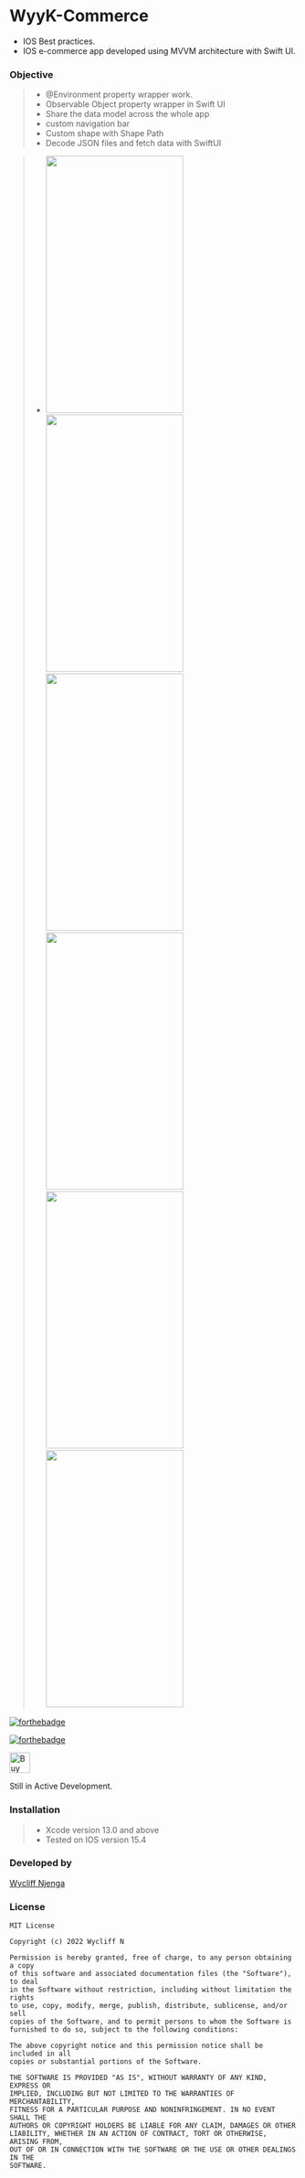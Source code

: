 # WyyK-Commerce
- IOS Best practices.
- IOS e-commerce app developed using MVVM architecture with Swift UI.

### Objective
> - @Environment property wrapper work.
> - Observable Object property wrapper in Swift UI
> - Share the data model across the whole app
> - custom navigation bar
> - Custom shape with Shape Path
> - Decode JSON files and fetch data with SwiftUI

> - <img src="https://user-images.githubusercontent.com/46722362/161402510-4d29b8e2-daa1-4a23-a579-09d1d0101fab.png"
      data-canonical-src="https://user-images.githubusercontent.com/46722362/161402510-4d29b8e2-daa1-4a23-a579-09d1d0101fab.png"
       width="240" height="450" />
       <img src="https://user-images.githubusercontent.com/46722362/161402516-89e3069b-4722-40f2-b177-6e43bdebbc2e.png"
      data-canonical-src="https://user-images.githubusercontent.com/46722362/161402516-89e3069b-4722-40f2-b177-6e43bdebbc2e.png"
       width="240" height="450" />
       <img src="https://user-images.githubusercontent.com/46722362/161402518-43b1f18d-c343-4b3b-b87c-cd95edc9d9b7.png"
      data-canonical-src="https://user-images.githubusercontent.com/46722362/161402518-43b1f18d-c343-4b3b-b87c-cd95edc9d9b7.png"
       width="240" height="450" />
       <img src="https://user-images.githubusercontent.com/46722362/161402523-5e3943b7-52a9-49e6-9d53-967f7029d1d7.png"
      data-canonical-src="https://user-images.githubusercontent.com/46722362/161402523-5e3943b7-52a9-49e6-9d53-967f7029d1d7.png"
       width="240" height="450" />
       <img src="https://user-images.githubusercontent.com/46722362/161402525-d3c295f3-d7f8-4409-b812-9162c2e7a417.png"
      data-canonical-src="https://user-images.githubusercontent.com/46722362/161402525-d3c295f3-d7f8-4409-b812-9162c2e7a417.png"
       width="240" height="450" />
       <img src="https://user-images.githubusercontent.com/46722362/161402526-f51387e4-1f24-4e2e-ad47-32d825d8e490.png"
      data-canonical-src="https://user-images.githubusercontent.com/46722362/161402526-f51387e4-1f24-4e2e-ad47-32d825d8e490.png"
       width="240" height="450" />
       
       
[![forthebadge](https://forthebadge.com/images/badges/built-with-love.svg)](https://forthebadge.com)

[![forthebadge](https://forthebadge.com/images/badges/built-with-swag.svg)](https://forthebadge.com)

<a href='ko-fi.com/wycliffn2291' target='_blank'><img height='36' style='border:0px;height:36px;' src='https://az743702.vo.msecnd.net/cdn/kofi2.png?v=0' border='0' alt='Buy Me a Coffee at ko-fi.com' /></a>

Still in Active Development.


### Installation
> - Xcode version 13.0 and above
> - Tested on IOS version 15.4


### Developed by
<div class="LI-profile-badge"  data-version="v1" data-size="medium" data-locale="en_US" data-type="horizontal" data-theme="light" data-vanity="Wycliff"><a class="LI-simple-link" href='https://in.linkedin.com/in/shrikanthravi?trk=profile-badge'>Wycliff Njenga</a></div>

  
### License
```
MIT License

Copyright (c) 2022 Wycliff N

Permission is hereby granted, free of charge, to any person obtaining a copy
of this software and associated documentation files (the "Software"), to deal
in the Software without restriction, including without limitation the rights
to use, copy, modify, merge, publish, distribute, sublicense, and/or sell
copies of the Software, and to permit persons to whom the Software is
furnished to do so, subject to the following conditions:

The above copyright notice and this permission notice shall be included in all
copies or substantial portions of the Software.

THE SOFTWARE IS PROVIDED "AS IS", WITHOUT WARRANTY OF ANY KIND, EXPRESS OR
IMPLIED, INCLUDING BUT NOT LIMITED TO THE WARRANTIES OF MERCHANTABILITY,
FITNESS FOR A PARTICULAR PURPOSE AND NONINFRINGEMENT. IN NO EVENT SHALL THE
AUTHORS OR COPYRIGHT HOLDERS BE LIABLE FOR ANY CLAIM, DAMAGES OR OTHER
LIABILITY, WHETHER IN AN ACTION OF CONTRACT, TORT OR OTHERWISE, ARISING FROM,
OUT OF OR IN CONNECTION WITH THE SOFTWARE OR THE USE OR OTHER DEALINGS IN THE
SOFTWARE.
